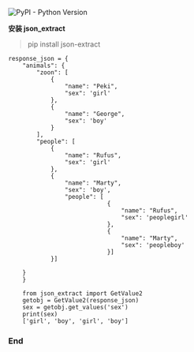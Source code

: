 ![PyPI - Python Version](https://img.shields.io/badge/python-3.0%2B-blue)

**安装 json_extract**

> pip install json-extract

```angular2
response_json = {
    "animals": {
        "zoon": [
            {
                "name": "Peki",
                "sex": 'girl'
            },
            {
                "name": "George",
                "sex": 'boy'
            }
        ],
        "people": [
            {
                "name": "Rufus",
                "sex": 'girl'
            },
            {
                "name": "Marty",
                "sex": 'boy',
                "people": [
                            {
                                "name": "Rufus",
                                "sex": 'peoplegirl'
                            },
                            {
                                "name": "Marty",
                                "sex": 'peopleboy'
                            }]
            }]

    }
    }
```

        from json_extract import GetValue2
        getobj = GetValue2(response_json)
        sex = getobj.get_values('sex')
        print(sex)
        ['girl', 'boy', 'girl', 'boy']

### End